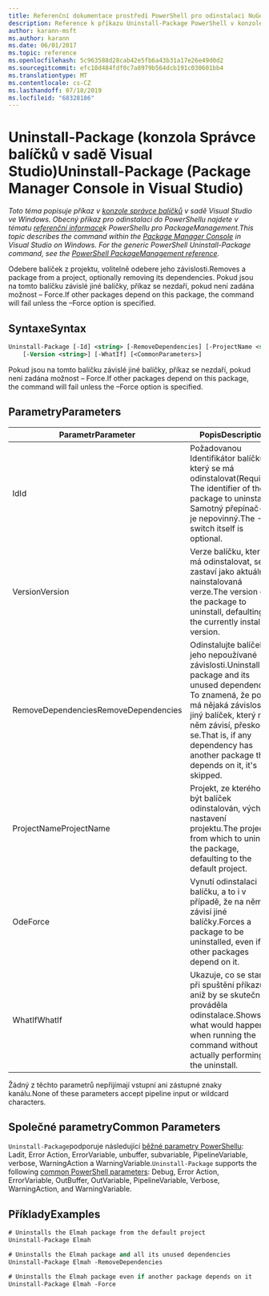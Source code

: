 ```yaml
---
title: Referenční dokumentace prostředí PowerShell pro odinstalaci NuGet
description: Reference k příkazu Uninstall-Package PowerShell v konzole správce balíčků NuGet v aplikaci Visual Studio.
author: karann-msft
ms.author: karann
ms.date: 06/01/2017
ms.topic: reference
ms.openlocfilehash: 5c963588d28cab42e5fb6a43b31a17e26e49d0d2
ms.sourcegitcommit: efc18d484fdf0c7a8979b564dcb191c030601bb4
ms.translationtype: MT
ms.contentlocale: cs-CZ
ms.lasthandoff: 07/18/2019
ms.locfileid: "68328186"
---
```

# <a name="uninstall-package-package-manager-console-in-visual-studio"></a><span data-ttu-id="36666-103">Uninstall-Package (konzola Správce balíčků v sadě Visual Studio)</span><span class="sxs-lookup"><span data-stu-id="36666-103">Uninstall-Package (Package Manager Console in Visual Studio)</span></span>

<span data-ttu-id="36666-104">*Toto téma popisuje příkaz v [konzole správce balíčků](../../consume-packages/install-use-packages-powershell.md) v sadě Visual Studio ve Windows. Obecný příkaz pro odinstalaci do PowerShellu najdete v tématu [referenční informace](/powershell/module/packagemanagement/?view=powershell-6)k PowerShellu pro PackageManagement.*</span><span class="sxs-lookup"><span data-stu-id="36666-104">*This topic describes the command within the [Package Manager Console](../../consume-packages/install-use-packages-powershell.md) in Visual Studio on Windows. For the generic PowerShell Uninstall-Package command, see the [PowerShell PackageManagement reference](/powershell/module/packagemanagement/?view=powershell-6).*</span></span>

<span data-ttu-id="36666-105">Odebere balíček z projektu, volitelně odebere jeho závislosti.</span><span class="sxs-lookup"><span data-stu-id="36666-105">Removes a package from a project, optionally removing its dependencies.</span></span> <span data-ttu-id="36666-106">Pokud jsou na tomto balíčku závislé jiné balíčky, příkaz se nezdaří, pokud není zadána možnost – Force.</span><span class="sxs-lookup"><span data-stu-id="36666-106">If other packages depend on this package, the command will fail unless the –Force option is specified.</span></span>

## <a name="syntax"></a><span data-ttu-id="36666-107">Syntaxe</span><span class="sxs-lookup"><span data-stu-id="36666-107">Syntax</span></span>

```ps
Uninstall-Package [-Id] <string> [-RemoveDependencies] [-ProjectName <string>] [-Force]
    [-Version <string>] [-WhatIf] [<CommonParameters>]
```

<span data-ttu-id="36666-108">Pokud jsou na tomto balíčku závislé jiné balíčky, příkaz se nezdaří, pokud není zadána možnost – Force.</span><span class="sxs-lookup"><span data-stu-id="36666-108">If other packages depend on this package, the command will fail unless the –Force option is specified.</span></span>

## <a name="parameters"></a><span data-ttu-id="36666-109">Parametry</span><span class="sxs-lookup"><span data-stu-id="36666-109">Parameters</span></span>

| <span data-ttu-id="36666-110">Parametr</span><span class="sxs-lookup"><span data-stu-id="36666-110">Parameter</span></span> | <span data-ttu-id="36666-111">Popis</span><span class="sxs-lookup"><span data-stu-id="36666-111">Description</span></span> |
| --- | --- |
| <span data-ttu-id="36666-112">Id</span><span class="sxs-lookup"><span data-stu-id="36666-112">Id</span></span> | <span data-ttu-id="36666-113">Požadovanou Identifikátor balíčku, který se má odinstalovat</span><span class="sxs-lookup"><span data-stu-id="36666-113">(Required) The identifier of the package to uninstall.</span></span> <span data-ttu-id="36666-114">Samotný přepínač-ID je nepovinný.</span><span class="sxs-lookup"><span data-stu-id="36666-114">The -Id switch itself is optional.</span></span> |
| <span data-ttu-id="36666-115">Version</span><span class="sxs-lookup"><span data-stu-id="36666-115">Version</span></span> | <span data-ttu-id="36666-116">Verze balíčku, který se má odinstalovat, se zastaví jako aktuálně nainstalovaná verze.</span><span class="sxs-lookup"><span data-stu-id="36666-116">The version of the package to uninstall, defaulting to the currently installed version.</span></span> |
| <span data-ttu-id="36666-117">RemoveDependencies</span><span class="sxs-lookup"><span data-stu-id="36666-117">RemoveDependencies</span></span> | <span data-ttu-id="36666-118">Odinstalujte balíček a jeho nepoužívané závislosti.</span><span class="sxs-lookup"><span data-stu-id="36666-118">Uninstall the package and its unused dependencies.</span></span> <span data-ttu-id="36666-119">To znamená, že pokud má nějaká závislost jiný balíček, který na něm závisí, přeskočí se.</span><span class="sxs-lookup"><span data-stu-id="36666-119">That is, if any dependency has another package that depends on it, it's skipped.</span></span> |
| <span data-ttu-id="36666-120">ProjectName</span><span class="sxs-lookup"><span data-stu-id="36666-120">ProjectName</span></span> | <span data-ttu-id="36666-121">Projekt, ze kterého má být balíček odinstalován, výchozí nastavení projektu.</span><span class="sxs-lookup"><span data-stu-id="36666-121">The project from which to uninstall the package, defaulting to the default project.</span></span> |
| <span data-ttu-id="36666-122">Ode</span><span class="sxs-lookup"><span data-stu-id="36666-122">Force</span></span> | <span data-ttu-id="36666-123">Vynutí odinstalaci balíčku, a to i v případě, že na něm závisí jiné balíčky.</span><span class="sxs-lookup"><span data-stu-id="36666-123">Forces a package to be uninstalled, even if other packages depend on it.</span></span> |
| <span data-ttu-id="36666-124">WhatIf</span><span class="sxs-lookup"><span data-stu-id="36666-124">WhatIf</span></span> | <span data-ttu-id="36666-125">Ukazuje, co se stane při spuštění příkazu, aniž by se skutečně prováděla odinstalace.</span><span class="sxs-lookup"><span data-stu-id="36666-125">Shows what would happen when running the command without actually performing the uninstall.</span></span> |

<span data-ttu-id="36666-126">Žádný z těchto parametrů nepřijímají vstupní ani zástupné znaky kanálu.</span><span class="sxs-lookup"><span data-stu-id="36666-126">None of these parameters accept pipeline input or wildcard characters.</span></span>

## <a name="common-parameters"></a><span data-ttu-id="36666-127">Společné parametry</span><span class="sxs-lookup"><span data-stu-id="36666-127">Common Parameters</span></span>

<span data-ttu-id="36666-128">`Uninstall-Package`podporuje následující [běžné parametry PowerShellu](http://go.microsoft.com/fwlink/?LinkID=113216): Ladit, Error Action, ErrorVariable, unbuffer, subvariable, PipelineVariable, verbose, WarningAction a WarningVariable.</span><span class="sxs-lookup"><span data-stu-id="36666-128">`Uninstall-Package` supports the following [common PowerShell parameters](http://go.microsoft.com/fwlink/?LinkID=113216): Debug, Error Action, ErrorVariable, OutBuffer, OutVariable, PipelineVariable, Verbose, WarningAction, and WarningVariable.</span></span>

## <a name="examples"></a><span data-ttu-id="36666-129">Příklady</span><span class="sxs-lookup"><span data-stu-id="36666-129">Examples</span></span>

```ps
# Uninstalls the Elmah package from the default project
Uninstall-Package Elmah

# Uninstalls the Elmah package and all its unused dependencies
Uninstall-Package Elmah -RemoveDependencies 

# Uninstalls the Elmah package even if another package depends on it
Uninstall-Package Elmah -Force
```
